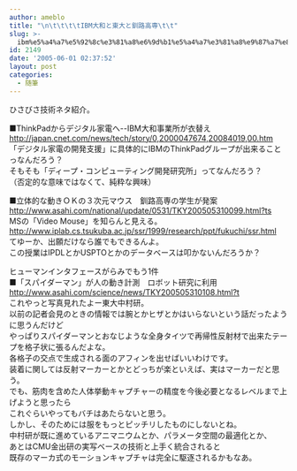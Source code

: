 ```yaml
---
author: ameblo
title: "\n\t\t\t\tIBM大和と東大と釧路高専\t\t"
slug: >-
  ibm%e5%a4%a7%e5%92%8c%e3%81%a8%e6%9d%b1%e5%a4%a7%e3%81%a8%e9%87%a7%e8%b7%af%e9%ab%98%e5%b0%82
id: 2149
date: '2005-06-01 02:37:52'
layout: post
categories:
  - 随筆
---
```


ひさびさ技術ネタ紹介。  

■ThinkPadからデジタル家電へ--IBM大和事業所が衣替え  
http://japan.cnet.com/news/tech/story/0,2000047674,20084019,00.htm  
「デジタル家電の開発支援」に具体的にIBMのThinkPadグループが出来ることっなんだろう？  
そもそも「ディープ・コンピューティング開発研究所」ってなんだろう？  
（否定的な意味ではなくて、純粋な興味）  

■立体的な動きＯＫの３次元マウス　釧路高専の学生が発案  
http://www.asahi.com/national/update/0531/TKY200505310099.html?ts  
MSの「Video Mouse」を知らんと見える。  
http://www.iplab.cs.tsukuba.ac.jp/ssr/1999/research/ppt/fukuchi/ssr.html  
てゆーか、出願だけなら誰でもできるんよ。  
この授業はIPDLとかUSPTOとかのデータベースは叩かないんだろうか？  

ヒューマンインタフェースがらみでもう1件  
■「スパイダーマン」が人の動き計測　ロボット研究に利用  
http://www.asahi.com/science/news/TKY200505310108.html?t  
これやっと写真見れたよー東大中村研。  
以前の記者会見のときの情報では腕とかヒザとかはいらないという話だったように思うんだけど  
やっぱりスパイダーマンとおなじような全身タイツで再帰性反射材で出来たテープを格子状に張るんだよな。  
各格子の交点で生成される面のアフィンを出せばいいわけです。  
装着に関しては反射マーカーとかとどっちが楽といえば、実はマーカーだと思う。  
でも、筋肉を含めた人体挙動キャプチャーの精度を今後必要となるレベルまで上げようと思ったら  
これぐらいやってもバチはあたらないと思う。  
しかし、そのためには服をもっとピッチリしたものにしないとね。  
中村研が既に進めているアニマニウムとか、パラメータ空間の最適化とか、  
あとはCMU金出研の実写ベースの技術と上手く統合されると  
既存のマーカ式のモーションキャプチャは完全に駆逐されるかもなあ。